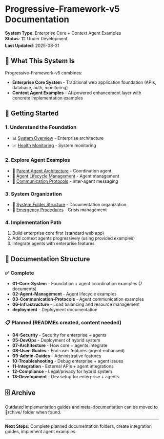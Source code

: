 ﻿# Progressive-Framework-v5 Documentation

**System Type**: Enterprise Core + Context Agent Examples  
**Status**: 🏗️ Under Development  
**Last Updated**: 2025-08-31

## 🎯 What This System Is

Progressive-Framework-v5 combines:
- **Enterprise Core System** - Traditional web application foundation (APIs, database, auth, monitoring)
- **Context Agent Examples** - AI-powered enhancement layer with concrete implementation examples

## 🚀 Getting Started

### 1. **Understand the Foundation**
- 📊 [System Overview](01-Core-System/System-Overview.md) - Enterprise architecture
- 📈 [Health Monitoring](01-Core-System/Health-Monitoring.md) - System monitoring

### 2. **Explore Agent Examples** 
- 🤖 [Parent Agent Architecture](01-Core-System/Parent-Agent-Architecture.md) - Coordination agent
- 🔄 [Agent Lifecycle Management](02-Agent-Management/Agent-Lifecycle-Management.md) - Agent management
- 💬 [Communication Protocols](03-Communication-Protocols/Communication-Threading-Architecture.md) - Inter-agent messaging

### 3. **System Organization**
- 📁 [System Folder Structure](01-Core-System/System-Folder-Structure.md) - Documentation organization
- 🚨 [Emergency Procedures](01-Core-System/article_5_emergency_procedures_rollback.md) - Crisis management

### 4. **Implementation Path**
1. Build enterprise core first (standard web app)
2. Add context agents progressively (using provided examples)
3. Integrate agents with enterprise features

## 📁 Documentation Structure

### **✅ Complete** 
- **01-Core-System** - Foundation + agent coordination examples (7 documents)
- **02-Agent-Management** - Agent lifecycle examples  
- **03-Communication-Protocols** - Agent communication examples
- **06-Infrastructure** - Load balancing and resource management
- **deployment** - Deployment documentation

### **📋 Planned** (READMEs created, content needed)
- **04-Security** - Security for enterprise + agents
- **05-DevOps** - Deployment of hybrid system
- **07-Architecture** - How core + agents integrate  
- **08-User-Guides** - End-user features (agent-enhanced)
- **09-Admin-Guides** - Administrative features  
- **10-Troubleshooting** - Debug enterprise + agent issues
- **11-Integration** - External APIs + agent integrations
- **12-Compliance** - Legal/privacy for hybrid system
- **13-Development** - Dev setup for enterprise + agents

## 🗄️ Archive

Outdated implementation guides and meta-documentation can be moved to rchive/ folder when found.

---

**Next Steps**: Complete planned documentation folders, create integration guides, implement agent examples.
